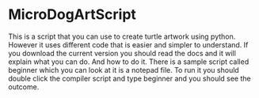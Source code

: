 # MicroDogArtScript
This is a script that you can use to create turtle artwork using python. However it uses different code that is easier and simpler to understand.
If you download the current version you should read the docs and it will explain what you can do. And how to do it. There is a sample script called beginner which you can look at it is a notepad file. To run it you should double click the compiler script and type beginner and you should see the outcome.
